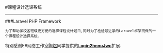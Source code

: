 #课程设计选课系统

----------

###Laravel PHP Framework 

    为了帮助学校各班级更方便的选择课程设计题目,同时为了检验最近学的Laravel框架而做的一个课程设计选择系统.
    
    
 特别感谢E8网络工作室[陶煜][1]同学提供的[**Login2hnnuJwc**][2]扩展.


  [1]: https://github.com/ty666
  [2]: https://packagist.org/packages/ty666/login2hnnu-jwc
